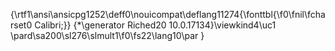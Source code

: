 {\rtf1\ansi\ansicpg1252\deff0\nouicompat\deflang11274{\fonttbl{\f0\fnil\fcharset0 Calibri;}}
{\*\generator Riched20 10.0.17134}\viewkind4\uc1 
\pard\sa200\sl276\slmult1\f0\fs22\lang10\par
}
 